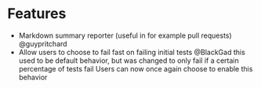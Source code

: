 # Features

- Markdown summary reporter (useful in for example pull requests) @guypritchard
- Allow users to choose to fail fast on failing initial tests @BlackGad
    this used to be default behavior,
    but was changed to only fail if a certain percentage of tests fail
    Users can now once again choose to enable this behavior
